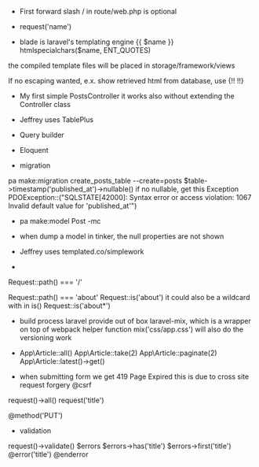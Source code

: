 * First forward slash / in route/web.php is optional

* request('name')

* blade is laravel's templating engine
{{ $name }}
htmlspecialchars($name, ENT_QUOTES)

the compiled template files will be placed in storage/framework/views

If no escaping wanted, e.x. show retrieved html from database, use {!!  !!} 

* My first simple PostsController
it works also without extending the Controller class

* Jeffrey uses TablePlus

* Query builder

* Eloquent

* migration

pa make:migration create_posts_table --create=posts
$table->timestamp('published_at')->nullable()
if no nullable, get this Exception
PDOException::("SQLSTATE[42000]: Syntax error or access violation: 1067 Invalid default value for 'published_at'")

* pa make:model Post -mc

* when dump a model in tinker, the null properties are not shown

* Jeffrey uses templated.co/simplework

* 
Request::path() === '/'

Request::path() === 'about'
Request::is('about')
it could also be a wildcard with in is()
Request::is('about*')

* build process
laravel provide out of box laravel-mix, which is a wrapper on top of webpack
helper function mix('css/app.css') will also do the versioning work

* App\Article::all()
App\Article::take(2)
App\Article::paginate(2)
App\Article::latest()->get()

* when submitting form
we get 
419 Page Expired
this is due to cross site request forgery
@csrf

request()->all()
request('title')

@method('PUT')

* validation

request()->validate()
$errors
$errors->has('title')
$errors->first('title')
@error('title')
@enderror
